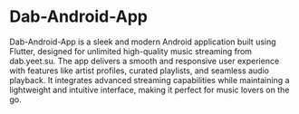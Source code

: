# Dab-Android-App
Dab-Android-App is a sleek and modern Android application built using Flutter, designed for unlimited high-quality music streaming from dab.yeet.su. The app delivers a smooth and responsive user experience with features like artist profiles, curated playlists, and seamless audio playback. It integrates advanced streaming capabilities while maintaining a lightweight and intuitive interface, making it perfect for music lovers on the go.
